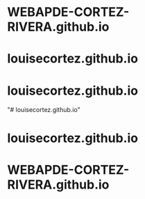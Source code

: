 # WEBAPDE-CORTEZ-RIVERA.github.io
# louisecortez.github.io
# louisecortez.github.io
"# louisecortez.github.io" 
# louisecortez.github.io
# WEBAPDE-CORTEZ-RIVERA.github.io
